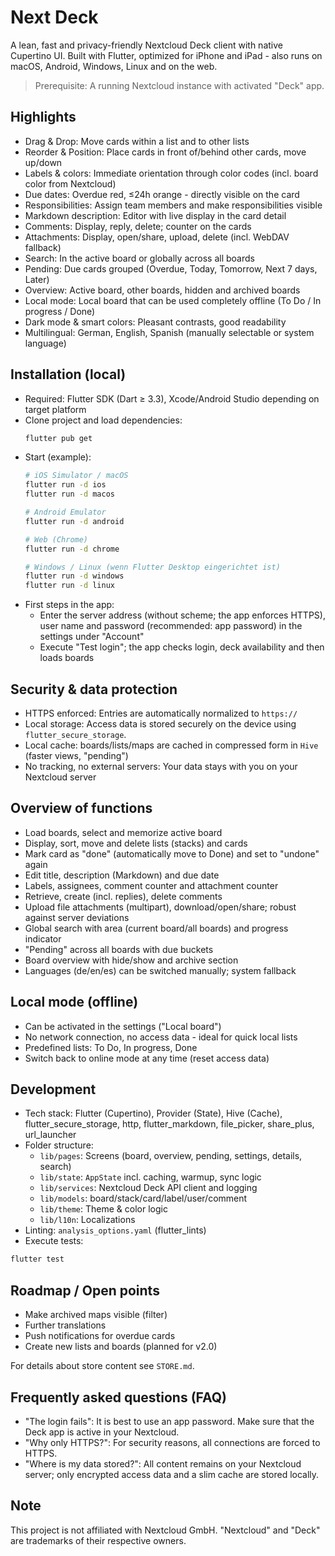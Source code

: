 # Next Deck

A lean, fast and privacy-friendly Nextcloud Deck client with native Cupertino UI. Built with Flutter, optimized for iPhone and iPad - also runs on macOS, Android, Windows, Linux and on the web.

> Prerequisite: A running Nextcloud instance with activated "Deck" app.


## Highlights

- Drag & Drop: Move cards within a list and to other lists
- Reorder & Position: Place cards in front of/behind other cards, move up/down
- Labels & colors: Immediate orientation through color codes (incl. board color from Nextcloud)
- Due dates: Overdue red, ≤24h orange - directly visible on the card
- Responsibilities: Assign team members and make responsibilities visible
- Markdown description: Editor with live display in the card detail
- Comments: Display, reply, delete; counter on the cards
- Attachments: Display, open/share, upload, delete (incl. WebDAV fallback)
- Search: In the active board or globally across all boards
- Pending: Due cards grouped (Overdue, Today, Tomorrow, Next 7 days, Later)
- Overview: Active board, other boards, hidden and archived boards
- Local mode: Local board that can be used completely offline (To Do / In progress / Done)
- Dark mode & smart colors: Pleasant contrasts, good readability
- Multilingual: German, English, Spanish (manually selectable or system language)

## Installation (local)

- Required: Flutter SDK (Dart ≥ 3.3), Xcode/Android Studio depending on target platform
- Clone project and load dependencies:
  ```bash
  flutter pub get
  ```
- Start (example):
  ```bash
  # iOS Simulator / macOS
  flutter run -d ios
  flutter run -d macos

  # Android Emulator
  flutter run -d android

  # Web (Chrome)
  flutter run -d chrome

  # Windows / Linux (wenn Flutter Desktop eingerichtet ist)
  flutter run -d windows
  flutter run -d linux
  ```
- First steps in the app:
  - Enter the server address (without scheme; the app enforces HTTPS), user name and password (recommended: app password) in the settings under "Account"
  - Execute "Test login"; the app checks login, deck availability and then loads boards


## Security & data protection

- HTTPS enforced: Entries are automatically normalized to `https://`
- Local storage: Access data is stored securely on the device using `flutter_secure_storage`.
- Local cache: boards/lists/maps are cached in compressed form in `Hive` (faster views, "pending")
- No tracking, no external servers: Your data stays with you on your Nextcloud server


## Overview of functions

- Load boards, select and memorize active board
- Display, sort, move and delete lists (stacks) and cards
- Mark card as "done" (automatically move to Done) and set to "undone" again
- Edit title, description (Markdown) and due date
- Labels, assignees, comment counter and attachment counter
- Retrieve, create (incl. replies), delete comments
- Upload file attachments (multipart), download/open/share; robust against server deviations
- Global search with area (current board/all boards) and progress indicator
- "Pending" across all boards with due buckets
- Board overview with hide/show and archive section
- Languages (de/en/es) can be switched manually; system fallback


## Local mode (offline)

- Can be activated in the settings ("Local board")
- No network connection, no access data - ideal for quick local lists
- Predefined lists: To Do, In progress, Done
- Switch back to online mode at any time (reset access data)


## Development

- Tech stack: Flutter (Cupertino), Provider (State), Hive (Cache), flutter_secure_storage, http, flutter_markdown, file_picker, share_plus, url_launcher
- Folder structure:
  - `lib/pages`: Screens (board, overview, pending, settings, details, search)
  - `lib/state`: `AppState` incl. caching, warmup, sync logic
  - `lib/services`: Nextcloud Deck API client and logging
  - `lib/models`: board/stack/card/label/user/comment
  - `lib/theme`: Theme & color logic
  - `lib/l10n`: Localizations
- Linting: `analysis_options.yaml` (flutter_lints)
- Execute tests:
 ```bash
 flutter test
 ```


## Roadmap / Open points

- Make archived maps visible (filter)
- Further translations
- Push notifications for overdue cards
- Create new lists and boards (planned for v2.0)

For details about store content see `STORE.md`.


## Frequently asked questions (FAQ)

- "The login fails": It is best to use an app password. Make sure that the Deck app is active in your Nextcloud.
- "Why only HTTPS?": For security reasons, all connections are forced to HTTPS.
- "Where is my data stored?": All content remains on your Nextcloud server; only encrypted access data and a slim cache are stored locally.


## Note

This project is not affiliated with Nextcloud GmbH. "Nextcloud" and "Deck" are trademarks of their respective owners.
